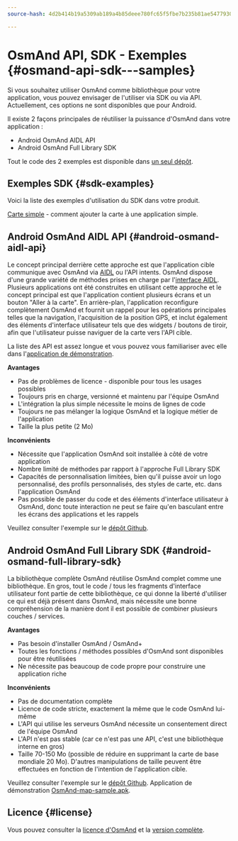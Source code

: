 ```yaml
---
source-hash: 4d2b414b19a5309ab189a4b85deee780fc65f5fbe7b235b81ae54779300d0e0a

---
```

# OsmAnd API, SDK - Exemples {#osmand-api-sdk---samples}
Si vous souhaitez utiliser OsmAnd comme bibliothèque pour votre application, vous pouvez envisager de l'utiliser via SDK ou via API. Actuellement, ces options ne sont disponibles que pour Android.

Il existe 2 façons principales de réutiliser la puissance d'OsmAnd dans votre application :
- Android OsmAnd AIDL API
- Android OsmAnd Full Library SDK

Tout le code des 2 exemples est disponible dans [un seul dépôt](https://github.com/osmandapp/osmand-api-demo).

## Exemples SDK {#sdk-examples}

Voici la liste des exemples d'utilisation du SDK dans votre produit.

[Carte simple](./add_mapview.md) - comment ajouter la carte à une application simple.

## Android OsmAnd AIDL API {#android-osmand-aidl-api}
Le concept principal derrière cette approche est que l'application cible communique avec OsmAnd via [AIDL](https://developer.android.com/guide/components/aidl) ou l'API intents. OsmAnd dispose d'une grande variété de méthodes prises en charge par l'[interface AIDL](https://github.com/osmandapp/OsmAnd/blob/master/OsmAnd/src/net/osmand/aidl/IOsmAndAidlInterface.aidl). Plusieurs applications ont été construites en utilisant cette approche et le concept principal est que l'application contient plusieurs écrans et un bouton "Aller à la carte". En arrière-plan, l'application reconfigure complètement OsmAnd et fournit un rappel pour les opérations principales telles que la navigation, l'acquisition de la position GPS, et inclut également des éléments d'interface utilisateur tels que des widgets / boutons de tiroir, afin que l'utilisateur puisse naviguer de la carte vers l'API cible.

La liste des API est assez longue et vous pouvez vous familiariser avec elle dans l'[application de démonstration](https://download.osmand.net/latest-night-build/OsmAnd-api-sample.apk).

**Avantages**
- Pas de problèmes de licence - disponible pour tous les usages possibles
- Toujours pris en charge, versionné et maintenu par l'équipe OsmAnd
- L'intégration la plus simple nécessite le moins de lignes de code
- Toujours ne pas mélanger la logique OsmAnd et la logique métier de l'application
- Taille la plus petite (2 Mo)

**Inconvénients**
- Nécessite que l'application OsmAnd soit installée à côté de votre application
- Nombre limité de méthodes par rapport à l'approche Full Library SDK
- Capacités de personnalisation limitées, bien qu'il puisse avoir un logo personnalisé, des profils personnalisés, des styles de carte, etc. dans l'application OsmAnd
- Pas possible de passer du code et des éléments d'interface utilisateur à OsmAnd, donc toute interaction ne peut se faire qu'en basculant entre les écrans des applications et les rappels

Veuillez consulter l'exemple sur le [dépôt Github](https://github.com/osmandapp/osmand-api-demo/tree/master/OsmAnd-api-sample).

## Android OsmAnd Full Library SDK {#android-osmand-full-library-sdk}
La bibliothèque complète OsmAnd réutilise OsmAnd complet comme une bibliothèque. En gros, tout le code / tous les fragments d'interface utilisateur font partie de cette bibliothèque, ce qui donne la liberté d'utiliser ce qui est déjà présent dans OsmAnd, mais nécessite une bonne compréhension de la manière dont il est possible de combiner plusieurs couches / services.

**Avantages**
- Pas besoin d'installer OsmAnd / OsmAnd+
- Toutes les fonctions / méthodes possibles d'OsmAnd sont disponibles pour être réutilisées
- Ne nécessite pas beaucoup de code propre pour construire une application riche

**Inconvénients**
- Pas de documentation complète
- Licence de code stricte, exactement la même que le code OsmAnd lui-même
- L'API qui utilise les serveurs OsmAnd nécessite un consentement direct de l'équipe OsmAnd
- L'API n'est pas stable (car ce n'est pas une API, c'est une bibliothèque interne en gros)
- Taille 70-150 Mo (possible de réduire en supprimant la carte de base mondiale 20 Mo). D'autres manipulations de taille peuvent être effectuées en fonction de l'intention de l'application cible.

Veuillez consulter l'exemple sur le [dépôt Github](https://github.com/osmandapp/osmand-api-demo/tree/master/OsmAnd-map-sample).
Application de démonstration [OsmAnd-map-sample.apk](https://download.osmand.net/latest-night-build/OsmAnd-map-sample.apk).

## Licence {#license}
Vous pouvez consulter la [licence d'OsmAnd](https://osmand.net/help-online/license) et la [version complète](https://github.com/osmandapp/OsmAnd/blob/master/LICENSE).